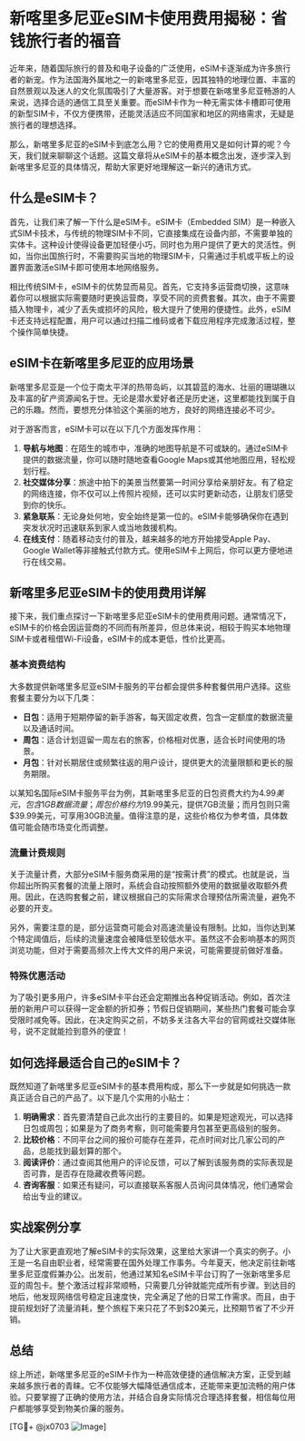 # 新喀里多尼亚eSIM卡使用费用揭秘：省钱旅行者的福音

近年来，随着国际旅行的普及和电子设备的广泛使用，eSIM卡逐渐成为许多旅行者的新宠。作为法国海外属地之一的新喀里多尼亚，因其独特的地理位置、丰富的自然景观以及迷人的文化氛围吸引了大量游客。对于想要在新喀里多尼亚畅游的人来说，选择合适的通信工具至关重要。而eSIM卡作为一种无需实体卡槽即可使用的新型SIM卡，不仅方便携带，还能灵活适应不同国家和地区的网络需求，无疑是旅行者的理想选择。

那么，新喀里多尼亚的eSIM卡到底怎么用？它的使用费用又是如何计算的呢？今天，我们就来聊聊这个话题。这篇文章将从eSIM卡的基本概念出发，逐步深入到新喀里多尼亚的具体情况，帮助大家更好地理解这一新兴的通讯方式。

## 什么是eSIM卡？

首先，让我们来了解一下什么是eSIM卡。eSIM卡（Embedded SIM）是一种嵌入式SIM卡技术，与传统的物理SIM卡不同，它直接集成在设备内部，不需要单独的实体卡。这种设计使得设备更加轻便小巧，同时也为用户提供了更大的灵活性。例如，当你出国旅行时，不需要购买当地的物理SIM卡，只需通过手机或平板上的设置界面激活eSIM卡即可使用本地网络服务。

相比传统SIM卡，eSIM卡的优势显而易见。首先，它支持多运营商切换，这意味着你可以根据实际需要随时更换运营商，享受不同的资费套餐。其次，由于不需要插入物理卡，减少了丢失或损坏的风险，极大提升了使用的便捷性。此外，eSIM卡还支持远程配置，用户可以通过扫描二维码或者下载应用程序完成激活过程，整个操作简单快捷。

## eSIM卡在新喀里多尼亚的应用场景

新喀里多尼亚是一个位于南太平洋的热带岛屿，以其碧蓝的海水、壮丽的珊瑚礁以及丰富的矿产资源闻名于世。无论是潜水爱好者还是历史迷，这里都能找到属于自己的乐趣。然而，要想充分体验这个美丽的地方，良好的网络连接必不可少。

对于游客而言，eSIM卡可以在以下几个方面发挥作用：

1. **导航与地图**：在陌生的城市中，准确的地图导航是不可或缺的。通过eSIM卡提供的数据流量，你可以随时随地查看Google Maps或其他地图应用，轻松规划行程。
2. **社交媒体分享**：旅途中拍下的美景当然要第一时间分享给亲朋好友。有了稳定的网络连接，你不仅可以上传照片视频，还可以实时更新动态，让朋友们感受到你的快乐。
3. **紧急联系**：无论身处何地，安全始终是第一位的。eSIM卡能够确保你在遇到突发状况时迅速联系到家人或当地救援机构。
4. **在线支付**：随着移动支付的普及，越来越多的地方开始接受Apple Pay、Google Wallet等非接触式付款方式。使用eSIM卡上网后，你可以更方便地进行在线交易。

## 新喀里多尼亚eSIM卡的使用费用详解

接下来，我们重点探讨一下新喀里多尼亚eSIM卡的使用费用问题。通常情况下，eSIM卡的价格会因运营商的不同而有所差异，但总体来说，相较于购买本地物理SIM卡或者租借Wi-Fi设备，eSIM卡的成本更低，性价比更高。

### 基本资费结构

大多数提供新喀里多尼亚eSIM卡服务的平台都会提供多种套餐供用户选择。这些套餐主要分为以下几类：

- **日包**：适用于短期停留的新手游客，每天固定收费，包含一定额度的数据流量以及通话时间。
- **周包**：适合计划逗留一周左右的旅客，价格相对优惠，适合长时间使用的场景。
- **月包**：针对长期居住或频繁往返的用户设计，提供更大的流量限额和更长的服务期限。

以某知名国际eSIM卡服务平台为例，其新喀里多尼亚的日包资费大约为$4.99美元，包含1GB数据流量；周包价格约为$19.99美元，提供7GB流量；而月包则只需$39.99美元，可享用30GB流量。值得注意的是，这些价格仅为参考值，具体数值可能会随市场变化而调整。

### 流量计费规则

关于流量计费，大部分eSIM卡服务商采用的是“按需计费”的模式。也就是说，当你超出所购买套餐的流量上限时，系统会自动按照额外使用的数据量收取额外费用。因此，在选购套餐之前，建议根据自己的实际需求合理预估所需流量，避免不必要的开支。

另外，需要注意的是，部分运营商可能会对高速流量设有限制。比如，当你达到某个特定阈值后，后续的流量速度会被降低至较低水平。虽然这不会影响基本的网页浏览功能，但对于需要高频次上传大文件的用户来说，可能需要提前做好准备。

### 特殊优惠活动

为了吸引更多用户，许多eSIM卡平台还会定期推出各种促销活动。例如，首次注册的新用户可以获得一定金额的折扣券；节假日促销期间，某些热门套餐可能会享受限时减免等。因此，在决定购买之前，不妨多关注各大平台的官网或社交媒体账号，说不定就能捡到意外的便宜！

## 如何选择最适合自己的eSIM卡？

既然知道了新喀里多尼亚eSIM卡的基本费用构成，那么下一步就是如何挑选一款真正适合自己的产品了。以下是几个实用的小贴士：

1. **明确需求**：首先要清楚自己此次出行的主要目的。如果是短途观光，可以选择日包或周包；如果是为了商务考察，则可能需要月包甚至更高级别的服务。
2. **比较价格**：不同平台之间的报价可能存在差异，花点时间对比几家公司的产品，总能找到最划算的那个。
3. **阅读评价**：通过查阅其他用户的评论反馈，可以了解到该服务商的实际表现是否可靠，是否存在隐藏收费等问题。
4. **咨询客服**：如果还有疑问，可以直接联系客服人员询问具体情况，他们通常会给出专业的建议。

## 实战案例分享

为了让大家更直观地了解eSIM卡的实际效果，这里给大家讲一个真实的例子。小王是一名自由职业者，经常需要在国外处理工作事务。今年夏天，他决定前往新喀里多尼亚度假兼办公。出发前，他通过某知名eSIM卡平台订购了一张新喀里多尼亚的周包卡。整个激活过程非常顺畅，只需要几分钟就能完成所有步骤。到达目的地后，他发现网络信号稳定且速度快，完全满足了他的日常工作需求。而且，由于提前规划好了流量消耗，整个旅程下来只花了不到$20美元，比预期节省了不少开销。

## 总结

综上所述，新喀里多尼亚的eSIM卡作为一种高效便捷的通信解决方案，正受到越来越多旅行者的青睐。它不仅能够大幅降低通信成本，还能带来更加流畅的用户体验。只要掌握了正确的使用方法，并结合自身实际情况合理选择套餐，相信每位用户都能够享受到物美价廉的服务。

[TG💪+ @jx0703 ![Image](https://github.com/user-attachments/assets/dbca1d08-cadb-493c-b0ec-ad6f7a83f270)]